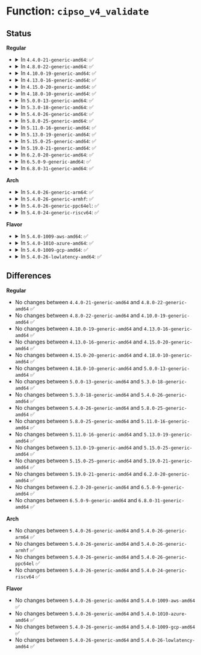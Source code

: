 # Function: <code>cipso_v4_validate</code>

## Status
<b>Regular</b>
<ul>
<li>
<details>
<summary>In <code>4.4.0-21-generic-amd64</code>: ✅</summary>

```c
int cipso_v4_validate(const struct sk_buff * skb, unsigned char * * option)
```

```json
{
  "name": "cipso_v4_validate",
  "collision_type": "Unique Global",
  "inline_type": "No",
  "funcs": [
    {
      "addr": 18446744071586898144,
      "name": "cipso_v4_validate",
      "external": true,
      "loc": "net/ipv4/cipso_ipv4.c:1625",
      "file": "net/ipv4/cipso_ipv4.c",
      "inline": "seen, unknown",
      "caller_inline": [],
      "caller_func": [
        "net/ipv4/ip_options.c:ip_options_compile"
      ]
    }
  ],
  "symbols": [
    {
      "addr": 18446744071586898144,
      "name": "cipso_v4_validate",
      "section": ".text",
      "bind": "STB_GLOBAL",
      "size": 1010
    }
  ]
}
```
</details>
</li>
<li>
<details>
<summary>In <code>4.8.0-22-generic-amd64</code>: ✅</summary>

```c
int cipso_v4_validate(const struct sk_buff * skb, unsigned char * * option)
```

```json
{
  "name": "cipso_v4_validate",
  "collision_type": "Unique Global",
  "inline_type": "No",
  "funcs": [
    {
      "addr": 18446744071587344576,
      "name": "cipso_v4_validate",
      "external": true,
      "loc": "net/ipv4/cipso_ipv4.c:1555",
      "file": "net/ipv4/cipso_ipv4.c",
      "inline": "seen, unknown",
      "caller_inline": [],
      "caller_func": [
        "net/ipv4/ip_options.c:ip_options_compile"
      ]
    }
  ],
  "symbols": [
    {
      "addr": 18446744071587344576,
      "name": "cipso_v4_validate",
      "section": ".text",
      "bind": "STB_GLOBAL",
      "size": 867
    }
  ]
}
```
</details>
</li>
<li>
<details>
<summary>In <code>4.10.0-19-generic-amd64</code>: ✅</summary>

```c
int cipso_v4_validate(const struct sk_buff * skb, unsigned char * * option)
```

```json
{
  "name": "cipso_v4_validate",
  "collision_type": "Unique Global",
  "inline_type": "No",
  "funcs": [
    {
      "addr": 18446744071587547520,
      "name": "cipso_v4_validate",
      "external": true,
      "loc": "net/ipv4/cipso_ipv4.c:1555",
      "file": "net/ipv4/cipso_ipv4.c",
      "inline": "seen, unknown",
      "caller_inline": [],
      "caller_func": [
        "net/ipv4/ip_options.c:ip_options_compile"
      ]
    }
  ],
  "symbols": [
    {
      "addr": 18446744071587547520,
      "name": "cipso_v4_validate",
      "section": ".text",
      "bind": "STB_GLOBAL",
      "size": 867
    }
  ]
}
```
</details>
</li>
<li>
<details>
<summary>In <code>4.13.0-16-generic-amd64</code>: ✅</summary>

```c
int cipso_v4_validate(const struct sk_buff * skb, unsigned char * * option)
```

```json
{
  "name": "cipso_v4_validate",
  "collision_type": "Unique Global",
  "inline_type": "No",
  "funcs": [
    {
      "addr": 18446744071587693520,
      "name": "cipso_v4_validate",
      "external": true,
      "loc": "net/ipv4/cipso_ipv4.c:1563",
      "file": "net/ipv4/cipso_ipv4.c",
      "inline": "seen, unknown",
      "caller_inline": [],
      "caller_func": [
        "net/ipv4/ip_options.c:ip_options_compile"
      ]
    }
  ],
  "symbols": [
    {
      "addr": 18446744071587693520,
      "name": "cipso_v4_validate",
      "section": ".text",
      "bind": "STB_GLOBAL",
      "size": 892
    }
  ]
}
```
</details>
</li>
<li>
<details>
<summary>In <code>4.15.0-20-generic-amd64</code>: ✅</summary>

```c
int cipso_v4_validate(const struct sk_buff * skb, unsigned char * * option)
```

```json
{
  "name": "cipso_v4_validate",
  "collision_type": "Unique Global",
  "inline_type": "No",
  "funcs": [
    {
      "addr": 18446744071588220368,
      "name": "cipso_v4_validate",
      "external": true,
      "loc": "net/ipv4/cipso_ipv4.c:1563",
      "file": "net/ipv4/cipso_ipv4.c",
      "inline": "seen, unknown",
      "caller_inline": [],
      "caller_func": [
        "net/ipv4/ip_options.c:ip_options_compile"
      ]
    }
  ],
  "symbols": [
    {
      "addr": 18446744071588220368,
      "name": "cipso_v4_validate",
      "section": ".text",
      "bind": "STB_GLOBAL",
      "size": 892
    }
  ]
}
```
</details>
</li>
<li>
<details>
<summary>In <code>4.18.0-10-generic-amd64</code>: ✅</summary>

```c
int cipso_v4_validate(const struct sk_buff * skb, unsigned char * * option)
```

```json
{
  "name": "cipso_v4_validate",
  "collision_type": "Unique Global",
  "inline_type": "No",
  "funcs": [
    {
      "addr": 18446744071588574976,
      "name": "cipso_v4_validate",
      "external": true,
      "loc": "net/ipv4/cipso_ipv4.c:1563",
      "file": "net/ipv4/cipso_ipv4.c",
      "inline": "seen, unknown",
      "caller_inline": [],
      "caller_func": [
        "net/ipv4/ip_options.c:ip_options_compile"
      ]
    }
  ],
  "symbols": [
    {
      "addr": 18446744071588574976,
      "name": "cipso_v4_validate",
      "section": ".text",
      "bind": "STB_GLOBAL",
      "size": 892
    }
  ]
}
```
</details>
</li>
<li>
<details>
<summary>In <code>5.0.0-13-generic-amd64</code>: ✅</summary>

```c
int cipso_v4_validate(const struct sk_buff * skb, unsigned char * * option)
```

```json
{
  "name": "cipso_v4_validate",
  "collision_type": "Unique Global",
  "inline_type": "No",
  "funcs": [
    {
      "addr": 18446744071588778704,
      "name": "cipso_v4_validate",
      "external": true,
      "loc": "net/ipv4/cipso_ipv4.c:1567",
      "file": "net/ipv4/cipso_ipv4.c",
      "inline": "seen, unknown",
      "caller_inline": [],
      "caller_func": [
        "net/ipv4/ip_options.c:__ip_options_compile"
      ]
    }
  ],
  "symbols": [
    {
      "addr": 18446744071588778704,
      "name": "cipso_v4_validate",
      "section": ".text",
      "bind": "STB_GLOBAL",
      "size": 923
    }
  ]
}
```
</details>
</li>
<li>
<details>
<summary>In <code>5.3.0-18-generic-amd64</code>: ✅</summary>

```c
int cipso_v4_validate(const struct sk_buff * skb, unsigned char * * option)
```

```json
{
  "name": "cipso_v4_validate",
  "collision_type": "Unique Global",
  "inline_type": "No",
  "funcs": [
    {
      "addr": 18446744071589211568,
      "name": "cipso_v4_validate",
      "external": true,
      "loc": "net/ipv4/cipso_ipv4.c:1553",
      "file": "net/ipv4/cipso_ipv4.c",
      "inline": "seen, unknown",
      "caller_inline": [],
      "caller_func": [
        "net/ipv4/ip_options.c:__ip_options_compile"
      ]
    }
  ],
  "symbols": [
    {
      "addr": 18446744071589211568,
      "name": "cipso_v4_validate",
      "section": ".text",
      "bind": "STB_GLOBAL",
      "size": 948
    }
  ]
}
```
</details>
</li>
<li>
<details>
<summary>In <code>5.4.0-26-generic-amd64</code>: ✅</summary>

```c
int cipso_v4_validate(const struct sk_buff * skb, unsigned char * * option)
```

```json
{
  "name": "cipso_v4_validate",
  "collision_type": "Unique Global",
  "inline_type": "No",
  "funcs": [
    {
      "addr": 18446744071589436832,
      "name": "cipso_v4_validate",
      "external": true,
      "loc": "net/ipv4/cipso_ipv4.c:1553",
      "file": "net/ipv4/cipso_ipv4.c",
      "inline": "seen, unknown",
      "caller_inline": [],
      "caller_func": [
        "net/ipv4/ip_options.c:__ip_options_compile"
      ]
    }
  ],
  "symbols": [
    {
      "addr": 18446744071589436832,
      "name": "cipso_v4_validate",
      "section": ".text",
      "bind": "STB_GLOBAL",
      "size": 948
    }
  ]
}
```
</details>
</li>
<li>
<details>
<summary>In <code>5.8.0-25-generic-amd64</code>: ✅</summary>

```c
int cipso_v4_validate(const struct sk_buff * skb, unsigned char * * option)
```

```json
{
  "name": "cipso_v4_validate",
  "collision_type": "Unique Global",
  "inline_type": "No",
  "funcs": [
    {
      "addr": 18446744071590425680,
      "name": "cipso_v4_validate",
      "external": true,
      "loc": "net/ipv4/cipso_ipv4.c:1562",
      "file": "net/ipv4/cipso_ipv4.c",
      "inline": "seen, unknown",
      "caller_inline": [],
      "caller_func": [
        "net/ipv4/ip_options.c:__ip_options_compile"
      ]
    }
  ],
  "symbols": [
    {
      "addr": 18446744071590425680,
      "name": "cipso_v4_validate",
      "section": ".text",
      "bind": "STB_GLOBAL",
      "size": 923
    }
  ]
}
```
</details>
</li>
<li>
<details>
<summary>In <code>5.11.0-16-generic-amd64</code>: ✅</summary>

```c
int cipso_v4_validate(const struct sk_buff * skb, unsigned char * * option)
```

```json
{
  "name": "cipso_v4_validate",
  "collision_type": "Unique Global",
  "inline_type": "No",
  "funcs": [
    {
      "addr": 18446744071590483904,
      "name": "cipso_v4_validate",
      "external": true,
      "loc": "net/ipv4/cipso_ipv4.c:1554",
      "file": "net/ipv4/cipso_ipv4.c",
      "inline": "seen, unknown",
      "caller_inline": [],
      "caller_func": [
        "net/ipv4/ip_options.c:__ip_options_compile"
      ]
    }
  ],
  "symbols": [
    {
      "addr": 18446744071590483904,
      "name": "cipso_v4_validate",
      "section": ".text",
      "bind": "STB_GLOBAL",
      "size": 915
    }
  ]
}
```
</details>
</li>
<li>
<details>
<summary>In <code>5.13.0-19-generic-amd64</code>: ✅</summary>

```c
int cipso_v4_validate(const struct sk_buff * skb, unsigned char * * option)
```

```json
{
  "name": "cipso_v4_validate",
  "collision_type": "Unique Global",
  "inline_type": "No",
  "funcs": [
    {
      "addr": 18446744071590408752,
      "name": "cipso_v4_validate",
      "external": true,
      "loc": "net/ipv4/cipso_ipv4.c:1555",
      "file": "net/ipv4/cipso_ipv4.c",
      "inline": "seen, unknown",
      "caller_inline": [],
      "caller_func": [
        "net/ipv4/ip_options.c:__ip_options_compile"
      ]
    }
  ],
  "symbols": [
    {
      "addr": 18446744071590408752,
      "name": "cipso_v4_validate",
      "section": ".text",
      "bind": "STB_GLOBAL",
      "size": 945
    }
  ]
}
```
</details>
</li>
<li>
<details>
<summary>In <code>5.15.0-25-generic-amd64</code>: ✅</summary>

```c
int cipso_v4_validate(const struct sk_buff * skb, unsigned char * * option)
```

```json
{
  "name": "cipso_v4_validate",
  "collision_type": "Unique Global",
  "inline_type": "No",
  "funcs": [
    {
      "addr": 18446744071591207088,
      "name": "cipso_v4_validate",
      "external": true,
      "loc": "net/ipv4/cipso_ipv4.c:1554",
      "file": "net/ipv4/cipso_ipv4.c",
      "inline": "seen, unknown",
      "caller_inline": [],
      "caller_func": [
        "net/ipv4/ip_options.c:__ip_options_compile"
      ]
    }
  ],
  "symbols": [
    {
      "addr": 18446744071591207088,
      "name": "cipso_v4_validate",
      "section": ".text",
      "bind": "STB_GLOBAL",
      "size": 1077
    }
  ]
}
```
</details>
</li>
<li>
<details>
<summary>In <code>5.19.0-21-generic-amd64</code>: ✅</summary>

```c
int cipso_v4_validate(const struct sk_buff * skb, unsigned char * * option)
```

```json
{
  "name": "cipso_v4_validate",
  "collision_type": "Unique Global",
  "inline_type": "No",
  "funcs": [
    {
      "addr": 18446744071592867872,
      "name": "cipso_v4_validate",
      "external": true,
      "loc": "net/ipv4/cipso_ipv4.c:1555",
      "file": "net/ipv4/cipso_ipv4.c",
      "inline": "seen, unknown",
      "caller_inline": [],
      "caller_func": [
        "net/ipv4/ip_options.c:__ip_options_compile"
      ]
    }
  ],
  "symbols": [
    {
      "addr": 18446744071592867872,
      "name": "cipso_v4_validate",
      "section": ".text",
      "bind": "STB_GLOBAL",
      "size": 1101
    }
  ]
}
```
</details>
</li>
<li>
<details>
<summary>In <code>6.2.0-20-generic-amd64</code>: ✅</summary>

```c
int cipso_v4_validate(const struct sk_buff * skb, unsigned char * * option)
```

```json
{
  "name": "cipso_v4_validate",
  "collision_type": "Unique Global",
  "inline_type": "No",
  "funcs": [
    {
      "addr": 18446744071594745648,
      "name": "cipso_v4_validate",
      "external": true,
      "loc": "net/ipv4/cipso_ipv4.c:1555",
      "file": "net/ipv4/cipso_ipv4.c",
      "inline": "seen, unknown",
      "caller_inline": [],
      "caller_func": [
        "net/ipv4/ip_options.c:__ip_options_compile"
      ]
    }
  ],
  "symbols": [
    {
      "addr": 18446744071594745648,
      "name": "cipso_v4_validate",
      "section": ".text",
      "bind": "STB_GLOBAL",
      "size": 1101
    }
  ]
}
```
</details>
</li>
<li>
<details>
<summary>In <code>6.5.0-9-generic-amd64</code>: ✅</summary>

```c
int cipso_v4_validate(const struct sk_buff * skb, unsigned char * * option)
```

```json
{
  "name": "cipso_v4_validate",
  "collision_type": "Unique Global",
  "inline_type": "No",
  "funcs": [
    {
      "addr": 18446744071595137760,
      "name": "cipso_v4_validate",
      "external": true,
      "loc": "net/ipv4/cipso_ipv4.c:1555",
      "file": "net/ipv4/cipso_ipv4.c",
      "inline": "seen, unknown",
      "caller_inline": [],
      "caller_func": [
        "net/ipv4/ip_options.c:__ip_options_compile"
      ]
    }
  ],
  "symbols": [
    {
      "addr": 18446744071595137760,
      "name": "cipso_v4_validate",
      "section": ".text",
      "bind": "STB_GLOBAL",
      "size": 1129
    }
  ]
}
```
</details>
</li>
<li>
<details>
<summary>In <code>6.8.0-31-generic-amd64</code>: ✅</summary>

```c
int cipso_v4_validate(const struct sk_buff * skb, unsigned char * * option)
```

```json
{
  "name": "cipso_v4_validate",
  "collision_type": "Unique Global",
  "inline_type": "No",
  "funcs": [
    {
      "addr": 18446744071595954752,
      "name": "cipso_v4_validate",
      "external": true,
      "loc": "net/ipv4/cipso_ipv4.c:1549",
      "file": "net/ipv4/cipso_ipv4.c",
      "inline": "seen, unknown",
      "caller_inline": [],
      "caller_func": [
        "net/ipv4/ip_options.c:__ip_options_compile"
      ]
    }
  ],
  "symbols": [
    {
      "addr": 18446744071595954752,
      "name": "cipso_v4_validate",
      "section": ".text",
      "bind": "STB_GLOBAL",
      "size": 1129
    }
  ]
}
```
</details>
</li>
</ul>
<b>Arch</b>
<ul>
<li>
<details>
<summary>In <code>5.4.0-26-generic-arm64</code>: ✅</summary>

```c
int cipso_v4_validate(const struct sk_buff * skb, unsigned char * * option)
```

```json
{
  "name": "cipso_v4_validate",
  "collision_type": "Unique Global",
  "inline_type": "No",
  "funcs": [
    {
      "addr": 18446603336503090288,
      "name": "cipso_v4_validate",
      "external": true,
      "loc": "net/ipv4/cipso_ipv4.c:1553",
      "file": "net/ipv4/cipso_ipv4.c",
      "inline": "seen, unknown",
      "caller_inline": [],
      "caller_func": [
        "net/ipv4/ip_options.c:__ip_options_compile"
      ]
    }
  ],
  "symbols": [
    {
      "addr": 18446603336503090288,
      "name": "cipso_v4_validate",
      "section": ".text",
      "bind": "STB_GLOBAL",
      "size": 952
    }
  ]
}
```
</details>
</li>
<li>
<details>
<summary>In <code>5.4.0-26-generic-armhf</code>: ✅</summary>

```c
int cipso_v4_validate(const struct sk_buff * skb, unsigned char * * option)
```

```json
{
  "name": "cipso_v4_validate",
  "collision_type": "Unique Global",
  "inline_type": "No",
  "funcs": [
    {
      "addr": 3235773116,
      "name": "cipso_v4_validate",
      "external": true,
      "loc": "net/ipv4/cipso_ipv4.c:1553",
      "file": "net/ipv4/cipso_ipv4.c",
      "inline": "seen, unknown",
      "caller_inline": [],
      "caller_func": [
        "net/ipv4/ip_options.c:__ip_options_compile"
      ]
    }
  ],
  "symbols": [
    {
      "addr": 3235773116,
      "name": "cipso_v4_validate",
      "section": ".text",
      "bind": "STB_GLOBAL",
      "size": 1020
    }
  ]
}
```
</details>
</li>
<li>
<details>
<summary>In <code>5.4.0-26-generic-ppc64el</code>: ✅</summary>

```c
int cipso_v4_validate(const struct sk_buff * skb, unsigned char * * option)
```

```json
{
  "name": "cipso_v4_validate",
  "collision_type": "Unique Global",
  "inline_type": "No",
  "funcs": [
    {
      "addr": 13835058055296800064,
      "name": "cipso_v4_validate",
      "external": true,
      "loc": "net/ipv4/cipso_ipv4.c:1553",
      "file": "net/ipv4/cipso_ipv4.c",
      "inline": "seen, unknown",
      "caller_inline": [],
      "caller_func": [
        "net/ipv4/ip_options.c:__ip_options_compile"
      ]
    }
  ],
  "symbols": [
    {
      "addr": 13835058055296800064,
      "name": "cipso_v4_validate",
      "section": ".text",
      "bind": "STB_GLOBAL",
      "size": 1244
    }
  ]
}
```
</details>
</li>
<li>
<details>
<summary>In <code>5.4.0-24-generic-riscv64</code>: ✅</summary>

```c
int cipso_v4_validate(const struct sk_buff * skb, unsigned char * * option)
```

```json
{
  "name": "cipso_v4_validate",
  "collision_type": "Unique Global",
  "inline_type": "No",
  "funcs": [
    {
      "addr": 18446743936279144568,
      "name": "cipso_v4_validate",
      "external": true,
      "loc": "net/ipv4/cipso_ipv4.c:1553",
      "file": "net/ipv4/cipso_ipv4.c",
      "inline": "seen, unknown",
      "caller_inline": [],
      "caller_func": [
        "net/ipv4/ip_options.c:__ip_options_compile"
      ]
    }
  ],
  "symbols": [
    {
      "addr": 18446743936279144568,
      "name": "cipso_v4_validate",
      "section": ".text",
      "bind": "STB_GLOBAL",
      "size": 808
    }
  ]
}
```
</details>
</li>
</ul>
<b>Flavor</b>
<ul>
<li>
<details>
<summary>In <code>5.4.0-1009-aws-amd64</code>: ✅</summary>

```c
int cipso_v4_validate(const struct sk_buff * skb, unsigned char * * option)
```

```json
{
  "name": "cipso_v4_validate",
  "collision_type": "Unique Global",
  "inline_type": "No",
  "funcs": [
    {
      "addr": 18446744071589041200,
      "name": "cipso_v4_validate",
      "external": true,
      "loc": "net/ipv4/cipso_ipv4.c:1553",
      "file": "net/ipv4/cipso_ipv4.c",
      "inline": "seen, unknown",
      "caller_inline": [],
      "caller_func": [
        "net/ipv4/ip_options.c:__ip_options_compile"
      ]
    }
  ],
  "symbols": [
    {
      "addr": 18446744071589041200,
      "name": "cipso_v4_validate",
      "section": ".text",
      "bind": "STB_GLOBAL",
      "size": 948
    }
  ]
}
```
</details>
</li>
<li>
<details>
<summary>In <code>5.4.0-1010-azure-amd64</code>: ✅</summary>

```c
int cipso_v4_validate(const struct sk_buff * skb, unsigned char * * option)
```

```json
{
  "name": "cipso_v4_validate",
  "collision_type": "Unique Global",
  "inline_type": "No",
  "funcs": [
    {
      "addr": 18446744071588766240,
      "name": "cipso_v4_validate",
      "external": true,
      "loc": "net/ipv4/cipso_ipv4.c:1553",
      "file": "net/ipv4/cipso_ipv4.c",
      "inline": "seen, unknown",
      "caller_inline": [],
      "caller_func": [
        "net/ipv4/ip_options.c:__ip_options_compile"
      ]
    }
  ],
  "symbols": [
    {
      "addr": 18446744071588766240,
      "name": "cipso_v4_validate",
      "section": ".text",
      "bind": "STB_GLOBAL",
      "size": 948
    }
  ]
}
```
</details>
</li>
<li>
<details>
<summary>In <code>5.4.0-1009-gcp-amd64</code>: ✅</summary>

```c
int cipso_v4_validate(const struct sk_buff * skb, unsigned char * * option)
```

```json
{
  "name": "cipso_v4_validate",
  "collision_type": "Unique Global",
  "inline_type": "No",
  "funcs": [
    {
      "addr": 18446744071589478064,
      "name": "cipso_v4_validate",
      "external": true,
      "loc": "net/ipv4/cipso_ipv4.c:1553",
      "file": "net/ipv4/cipso_ipv4.c",
      "inline": "seen, unknown",
      "caller_inline": [],
      "caller_func": [
        "net/ipv4/ip_options.c:__ip_options_compile"
      ]
    }
  ],
  "symbols": [
    {
      "addr": 18446744071589478064,
      "name": "cipso_v4_validate",
      "section": ".text",
      "bind": "STB_GLOBAL",
      "size": 948
    }
  ]
}
```
</details>
</li>
<li>
<details>
<summary>In <code>5.4.0-26-lowlatency-amd64</code>: ✅</summary>

```c
int cipso_v4_validate(const struct sk_buff * skb, unsigned char * * option)
```

```json
{
  "name": "cipso_v4_validate",
  "collision_type": "Unique Global",
  "inline_type": "No",
  "funcs": [
    {
      "addr": 18446744071589524208,
      "name": "cipso_v4_validate",
      "external": true,
      "loc": "net/ipv4/cipso_ipv4.c:1553",
      "file": "net/ipv4/cipso_ipv4.c",
      "inline": "seen, unknown",
      "caller_inline": [],
      "caller_func": [
        "net/ipv4/ip_options.c:__ip_options_compile"
      ]
    }
  ],
  "symbols": [
    {
      "addr": 18446744071589524208,
      "name": "cipso_v4_validate",
      "section": ".text",
      "bind": "STB_GLOBAL",
      "size": 936
    }
  ]
}
```
</details>
</li>
</ul>

## Differences
<b>Regular</b>
<ul>
<li>
No changes between <code>4.4.0-21-generic-amd64</code> and <code>4.8.0-22-generic-amd64</code> ✅
</li>
<li>
No changes between <code>4.8.0-22-generic-amd64</code> and <code>4.10.0-19-generic-amd64</code> ✅
</li>
<li>
No changes between <code>4.10.0-19-generic-amd64</code> and <code>4.13.0-16-generic-amd64</code> ✅
</li>
<li>
No changes between <code>4.13.0-16-generic-amd64</code> and <code>4.15.0-20-generic-amd64</code> ✅
</li>
<li>
No changes between <code>4.15.0-20-generic-amd64</code> and <code>4.18.0-10-generic-amd64</code> ✅
</li>
<li>
No changes between <code>4.18.0-10-generic-amd64</code> and <code>5.0.0-13-generic-amd64</code> ✅
</li>
<li>
No changes between <code>5.0.0-13-generic-amd64</code> and <code>5.3.0-18-generic-amd64</code> ✅
</li>
<li>
No changes between <code>5.3.0-18-generic-amd64</code> and <code>5.4.0-26-generic-amd64</code> ✅
</li>
<li>
No changes between <code>5.4.0-26-generic-amd64</code> and <code>5.8.0-25-generic-amd64</code> ✅
</li>
<li>
No changes between <code>5.8.0-25-generic-amd64</code> and <code>5.11.0-16-generic-amd64</code> ✅
</li>
<li>
No changes between <code>5.11.0-16-generic-amd64</code> and <code>5.13.0-19-generic-amd64</code> ✅
</li>
<li>
No changes between <code>5.13.0-19-generic-amd64</code> and <code>5.15.0-25-generic-amd64</code> ✅
</li>
<li>
No changes between <code>5.15.0-25-generic-amd64</code> and <code>5.19.0-21-generic-amd64</code> ✅
</li>
<li>
No changes between <code>5.19.0-21-generic-amd64</code> and <code>6.2.0-20-generic-amd64</code> ✅
</li>
<li>
No changes between <code>6.2.0-20-generic-amd64</code> and <code>6.5.0-9-generic-amd64</code> ✅
</li>
<li>
No changes between <code>6.5.0-9-generic-amd64</code> and <code>6.8.0-31-generic-amd64</code> ✅
</li>
</ul>
<b>Arch</b>
<ul>
<li>
No changes between <code>5.4.0-26-generic-amd64</code> and <code>5.4.0-26-generic-arm64</code> ✅
</li>
<li>
No changes between <code>5.4.0-26-generic-amd64</code> and <code>5.4.0-26-generic-armhf</code> ✅
</li>
<li>
No changes between <code>5.4.0-26-generic-amd64</code> and <code>5.4.0-26-generic-ppc64el</code> ✅
</li>
<li>
No changes between <code>5.4.0-26-generic-amd64</code> and <code>5.4.0-24-generic-riscv64</code> ✅
</li>
</ul>
<b>Flavor</b>
<ul>
<li>
No changes between <code>5.4.0-26-generic-amd64</code> and <code>5.4.0-1009-aws-amd64</code> ✅
</li>
<li>
No changes between <code>5.4.0-26-generic-amd64</code> and <code>5.4.0-1010-azure-amd64</code> ✅
</li>
<li>
No changes between <code>5.4.0-26-generic-amd64</code> and <code>5.4.0-1009-gcp-amd64</code> ✅
</li>
<li>
No changes between <code>5.4.0-26-generic-amd64</code> and <code>5.4.0-26-lowlatency-amd64</code> ✅
</li>
</ul>
